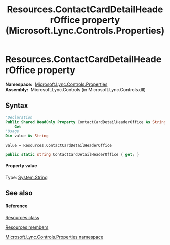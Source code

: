 ﻿---
title: Resources.ContactCardDetailHeaderOffice property  (Microsoft.Lync.Controls.Properties)
TOCTitle: 'ContactCardDetailHeaderOffice property '
ms:assetid: P:Microsoft.Lync.Controls.Properties.Resources.ContactCardDetailHeaderOffice_DI_3_UC_OCS14MrefLyncWPF
ms:mtpsurl: https://msdn.microsoft.com/en-us/library/microsoft.lync.controls.properties.resources.contactcarddetailheaderoffice_di_3_uc_ocs14mreflyncwpf(v=office.15)
ms:contentKeyID: 48599438
ms.date: 07/28/2014
mtps_version: v=office.15
f1_keywords:
- Microsoft.Lync.Controls.Properties.Resources.ContactCardDetailHeaderOffice
dev_langs:
- CSharp
- JScript
- VB
- other
---

# Resources.ContactCardDetailHeaderOffice property

**Namespace:**  [Microsoft.Lync.Controls.Properties](microsoft-lync-controls-properties-namespace_1.md)  
**Assembly:**  Microsoft.Lync.Controls (in Microsoft.Lync.Controls.dll)

## Syntax

``` vb
'Declaration
Public Shared ReadOnly Property ContactCardDetailHeaderOffice As String
    Get
'Usage
Dim value As String

value = Resources.ContactCardDetailHeaderOffice
```

``` csharp
public static string ContactCardDetailHeaderOffice { get; }
```

#### Property value

Type: [System.String](http://msdn2.microsoft.com/en-us/library/s1wwdcbf)  

## See also

#### Reference

[Resources class](resources-class-microsoft-lync-controls-properties_1.md)

[Resources members](resources-members-microsoft-lync-controls-properties_1.md)

[Microsoft.Lync.Controls.Properties namespace](microsoft-lync-controls-properties-namespace_1.md)

